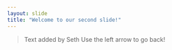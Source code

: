 ```yaml
---
layout: slide
title: "Welcome to our second slide!"
---
```

> Text added by Seth
Use the left arrow to go back!
